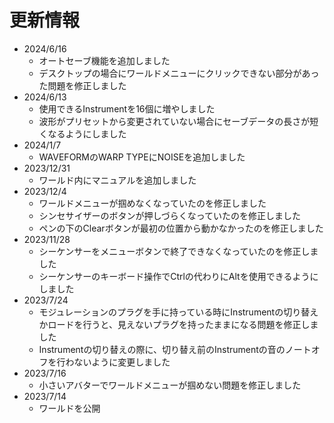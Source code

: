 # 更新情報

* 2024/6/16
    * オートセーブ機能を追加しました
    * デスクトップの場合にワールドメニューにクリックできない部分があった問題を修正しました
* 2024/6/13
    * 使用できるInstrumentを16個に増やしました
    * 波形がプリセットから変更されていない場合にセーブデータの長さが短くなるようにしました
* 2024/1/7
    * WAVEFORMのWARP TYPEにNOISEを追加しました
* 2023/12/31
    * ワールド内にマニュアルを追加しました
* 2023/12/4
    * ワールドメニューが掴めなくなっていたのを修正しました
    * シンセサイザーのボタンが押しづらくなっていたのを修正しました
    * ペンの下のClearボタンが最初の位置から動かなかったのを修正しました
* 2023/11/28
    * シーケンサーをメニューボタンで終了できなくなっていたのを修正しました
    * シーケンサーのキーボード操作でCtrlの代わりにAltを使用できるようにしました
* 2023/7/24
    * モジュレーションのプラグを手に持っている時にInstrumentの切り替えかロードを行うと、見えないプラグを持ったままになる問題を修正しました
    * Instrumentの切り替えの際に、切り替え前のInstrumentの音のノートオフを行わないように変更しました
* 2023/7/16
    * 小さいアバターでワールドメニューが掴めない問題を修正しました
* 2023/7/14
    * ワールドを公開
